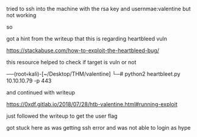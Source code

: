 tried to ssh into the machine with the rsa key and usernmae:valentine but not working


so


got a hint from the writeup that this is regarding heartbleed vuln


https://stackabuse.com/how-to-exploit-the-heartbleed-bug/

this resource helped to check if target is vuln or not


──(root💀kali)-[~/Desktop/THM/valentine]
└─# python2 heartbleet.py 10.10.10.79 -p 443




and continued with writeup


https://0xdf.gitlab.io/2018/07/28/htb-valentine.html#running-exploit



just followed the writeup to get the user flag


	 


got stuck here as was getting ssh error and was not able to login as hype
